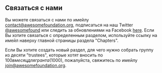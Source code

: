 ## Связаться с нами

Вы можете связаться с нами по имейлу <a href="mailto:contact@awesomefoundation.org">contact@awesomefoundation.org</a>, подписаться на наш Twitter <a href="http://twitter.com/awesomefound">@awesomefound</a> или следить за обновлениями на Facebook <a href="http://www.facebook.com/awesomefoundation">here</a>. Если Вы хотите связаться с определенным разделом, используйте ссылку на имейл наверху главной страницы раздела "Chapters".

Если Вы хотите создать новый раздел, для чего нужно собрать группу из десяти "trustees", которые хотят вносить по $100 в месяц для гранта ($1000), пожалуйста, свяжитесь по имейлу <a href="mailto:join@awesomefoundation.org">join@awesomefoundation.org</a>.